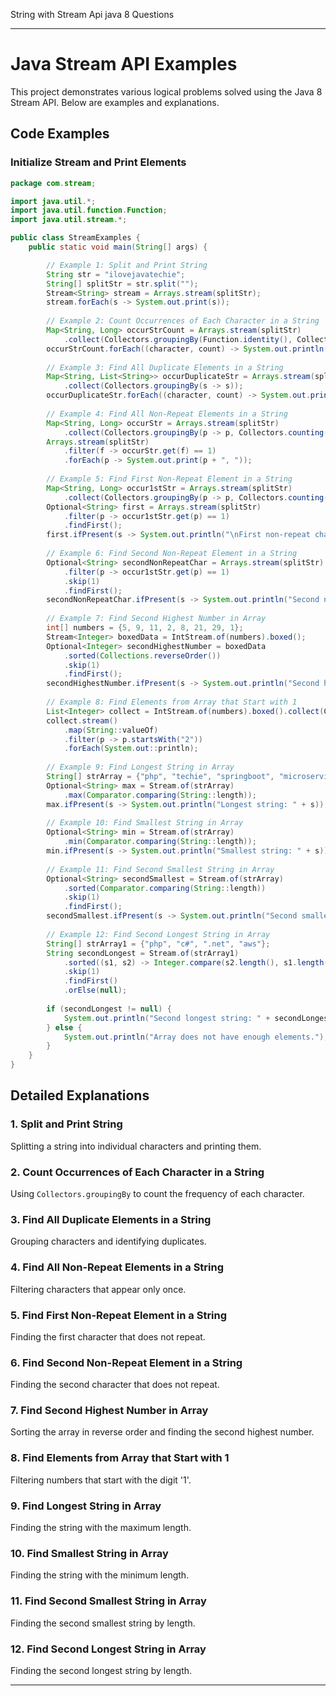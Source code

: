 String with Stream Api java 8 Questions

---

# Java Stream API Examples

This project demonstrates various logical problems solved using the Java 8 Stream API. Below are examples and explanations.

## Code Examples

### Initialize Stream and Print Elements
```java
package com.stream;

import java.util.*;
import java.util.function.Function;
import java.util.stream.*;

public class StreamExamples {
    public static void main(String[] args) {

        // Example 1: Split and Print String
        String str = "ilovejavatechie";
        String[] splitStr = str.split("");
        Stream<String> stream = Arrays.stream(splitStr);
        stream.forEach(s -> System.out.print(s));
        
        // Example 2: Count Occurrences of Each Character in a String
        Map<String, Long> occurStrCount = Arrays.stream(splitStr)
            .collect(Collectors.groupingBy(Function.identity(), Collectors.counting()));
        occurStrCount.forEach((character, count) -> System.out.println(character + " - " + count));
        
        // Example 3: Find All Duplicate Elements in a String
        Map<String, List<String>> occurDuplicateStr = Arrays.stream(splitStr)
            .collect(Collectors.groupingBy(s -> s));
        occurDuplicateStr.forEach((character, count) -> System.out.println(character + " - " + count));
        
        // Example 4: Find All Non-Repeat Elements in a String
        Map<String, Long> occurStr = Arrays.stream(splitStr)
            .collect(Collectors.groupingBy(p -> p, Collectors.counting()));
        Arrays.stream(splitStr)
            .filter(f -> occurStr.get(f) == 1)
            .forEach(p -> System.out.print(p + ", "));
        
        // Example 5: Find First Non-Repeat Element in a String
        Map<String, Long> occur1stStr = Arrays.stream(splitStr)
            .collect(Collectors.groupingBy(p -> p, Collectors.counting()));
        Optional<String> first = Arrays.stream(splitStr)
            .filter(p -> occur1stStr.get(p) == 1)
            .findFirst();
        first.ifPresent(s -> System.out.println("\nFirst non-repeat character: " + s));
        
        // Example 6: Find Second Non-Repeat Element in a String
        Optional<String> secondNonRepeatChar = Arrays.stream(splitStr)
            .filter(p -> occur1stStr.get(p) == 1)
            .skip(1)
            .findFirst();
        secondNonRepeatChar.ifPresent(s -> System.out.println("Second non-repeat character: " + s));
        
        // Example 7: Find Second Highest Number in Array
        int[] numbers = {5, 9, 11, 2, 8, 21, 29, 1};
        Stream<Integer> boxedData = IntStream.of(numbers).boxed();
        Optional<Integer> secondHighestNumber = boxedData
            .sorted(Collections.reverseOrder())
            .skip(1)
            .findFirst();
        secondHighestNumber.ifPresent(s -> System.out.println("Second highest number: " + s));
        
        // Example 8: Find Elements from Array that Start with 1
        List<Integer> collect = IntStream.of(numbers).boxed().collect(Collectors.toList());
        collect.stream()
            .map(String::valueOf)
            .filter(p -> p.startsWith("2"))
            .forEach(System.out::println);
        
        // Example 9: Find Longest String in Array
        String[] strArray = {"php", "techie", "springboot", "microservices"};
        Optional<String> max = Stream.of(strArray)
            .max(Comparator.comparing(String::length));
        max.ifPresent(s -> System.out.println("Longest string: " + s));
        
        // Example 10: Find Smallest String in Array
        Optional<String> min = Stream.of(strArray)
            .min(Comparator.comparing(String::length));
        min.ifPresent(s -> System.out.println("Smallest string: " + s));
        
        // Example 11: Find Second Smallest String in Array
        Optional<String> secondSmallest = Stream.of(strArray)
            .sorted(Comparator.comparing(String::length))
            .skip(1)
            .findFirst();
        secondSmallest.ifPresent(s -> System.out.println("Second smallest string: " + s));
        
        // Example 12: Find Second Longest String in Array
        String[] strArray1 = {"php", "c#", ".net", "aws"};
        String secondLongest = Stream.of(strArray1)
            .sorted((s1, s2) -> Integer.compare(s2.length(), s1.length()))
            .skip(1)
            .findFirst()
            .orElse(null);
        
        if (secondLongest != null) {
            System.out.println("Second longest string: " + secondLongest);
        } else {
            System.out.println("Array does not have enough elements.");
        }
    }
}
```

## Detailed Explanations

### 1. Split and Print String
Splitting a string into individual characters and printing them.

### 2. Count Occurrences of Each Character in a String
Using `Collectors.groupingBy` to count the frequency of each character.

### 3. Find All Duplicate Elements in a String
Grouping characters and identifying duplicates.

### 4. Find All Non-Repeat Elements in a String
Filtering characters that appear only once.

### 5. Find First Non-Repeat Element in a String
Finding the first character that does not repeat.

### 6. Find Second Non-Repeat Element in a String
Finding the second character that does not repeat.

### 7. Find Second Highest Number in Array
Sorting the array in reverse order and finding the second highest number.

### 8. Find Elements from Array that Start with 1
Filtering numbers that start with the digit '1'.

### 9. Find Longest String in Array
Finding the string with the maximum length.

### 10. Find Smallest String in Array
Finding the string with the minimum length.

### 11. Find Second Smallest String in Array
Finding the second smallest string by length.

### 12. Find Second Longest String in Array
Finding the second longest string by length.

---

